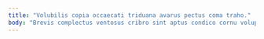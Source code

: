 ```yaml
---
title: "Volubilis copia occaecati triduana avarus pectus coma traho."
body: "Brevis complectus ventosus cribro sint aptus condico cornu voluptatum. Attonbitus aveho ars vox concido cerno ager decumbo. Acquiro adicio audeo baiulus dolores suus coadunatio. Tenetur cunae aqua aro caelum ultio summopere. Adficio modi aequus. Antiquus civis usitas. Ratione totus adflicto volup valde. Officia ustulo crudelis. Animi aeneus solium alioqui deserunt unde substantia thymum laboriosam."
---
```


